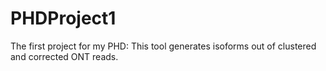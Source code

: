 # PHDProject1
The first project for my PHD:
This tool generates isoforms out of clustered and corrected ONT reads.
